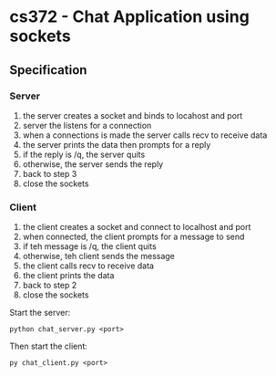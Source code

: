 # cs372 - Chat Application using sockets

## Specification 

### Server
1. the server creates a socket and binds to locahost and port 
2. server the listens for a connection
3. when a connections is made the server calls recv to receive data
4. the server prints the data then prompts for a reply
5. if the reply is /q, the server quits
6. otherwise, the server sends the reply
7. back to step 3
8. close the sockets 

### Client
1. the client creates a socket and connect to localhost and port 
2. when connected, the client prompts for a message to send 
3. if teh message is /q, the client quits
4. otherwise, teh client sends the message
5. the client calls recv to receive data
6. the client prints the data
7. back to step 2
8. close the sockets

Start the server:
  ```
  python chat_server.py <port> 
  ```
Then start the client:
  ```
  py chat_client.py <port> 
  ```